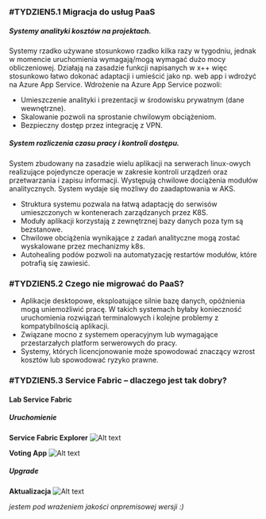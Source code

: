 ### #TYDZIEN5.1 Migracja do usług PaaS
##### Systemy analityki kosztów na projektach.
Systemy rzadko używane stosunkowo rzadko kilka razy w tygodniu, jednak w momencie uruchomienia wymagają/mogą wymagać dużo mocy obliczeniowej.  Działają na zasadzie funkcji napisanych w x++ więc stosunkowo łatwo dokonać adaptacji i umieścić jako np. web app i wdrożyć na Azure App Service.
Wdrożenie na Azure App Service pozwoli:

- Umieszczenie analityki i prezentacji w środowisku prywatnym (dane wewnętrzne).
- Skalowanie pozwoli na  sprostanie chwilowym obciążeniom.
- Bezpieczny dostęp przez integrację z VPN.

##### System rozliczenia czasu pracy i kontroli dostępu.
System zbudowany na zasadzie wielu aplikacji na serwerach linux-owych realizujące pojedyncze operacje w zakresie kontroli urządzeń oraz przetwarzania i zapisu informacji. Występują chwilowe dociążenia modułów analitycznych. System wydaje się możliwy do zaadaptowania w AKS.

- Struktura systemu pozwala na łatwą adaptację do serwisów umieszczonych w kontenerach zarządzanych przez K8S.
- Moduły aplikacji korzystają z zewnętrznej bazy danych poza tym są bezstanowe.
- Chwilowe obciążenia wynikające z zadań analityczne mogą zostać wyskalowane przez mechanizmy k8s.
- Autohealing podów pozwoli na automatyzację restartów modułów, które potrafią się zawiesić.

### #TYDZIEN5.2 Czego nie migrować do PaaS?
- Aplikacje desktopowe, eksploatujące silnie bazę danych, opóźnienia mogą uniemożliwić pracę. W takich systemach byłaby konieczność uruchomienia rozwiązań terminalowych i kolejne problemy z kompatybilnością aplikacji.
- Związane mocno z systemem operacyjnym lub wymagające przestarzałych platform serwerowych do pracy.
- Systemy, których licencjonowanie może spowodować znaczący wzrost kosztów lub spowodować ryzyko prawne.



### #TYDZIEN5.3 Service Fabric – dlaczego jest tak dobry?

#### Lab Service Fabric

##### Uruchomienie
**Service Fabric Explorer**
![Alt text](https://github.com/yourand/szkolaChmury/blob/master/azureArchitect/week5/img/service-fabric-explorer.PNG)

**Voting App**
![Alt text](https://github.com/yourand/szkolaChmury/blob/master/azureArchitect/week5/img/voting-app-1.PNG)

##### Upgrade
**Aktualizacja**
![Alt text](https://github.com/yourand/szkolaChmury/blob/master/azureArchitect/week5/img/voting-app-upgrade.PNG)






*jestem pod wrażeniem jakości onpremisowej wersji :)*

